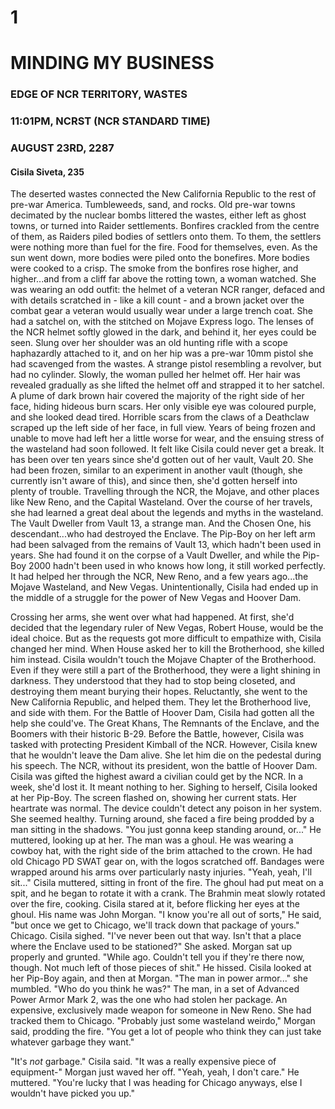 # 1 
# MINDING MY BUSINESS
### EDGE OF NCR TERRITORY, WASTES
### 11:01PM, NCRST (NCR STANDARD TIME)
### AUGUST 23RD, 2287
#### Cisila Siveta, 235

The deserted wastes connected the New California Republic to the rest of pre-war America. Tumbleweeds, sand, and rocks. Old pre-war towns decimated by the nuclear bombs littered the wastes, either left as ghost towns, or turned into Raider settlements. Bonfires crackled from the centre of them, as Raiders piled bodies of settlers onto them. To them, the settlers were nothing more than fuel for the fire. Food for themselves, even. As the sun went down, more bodies were piled onto the bonefires. More bodies were cooked to a crisp. The smoke from the bonfires rose higher, and higher...and from a cliff far above the rotting town, a woman watched. She was wearing an odd outfit: the helmet of a veteran NCR ranger, defaced and with details scratched in - like a kill count - and a brown jacket over the combat gear a veteran would usually wear under a large trench coat. She had a satchel on, with the stitched on Mojave Express logo. The lenses of the NCR helmet softly glowed in the dark, and behind it, her eyes could be seen. Slung over her shoulder was an old hunting rifle with a scope haphazardly attached to it, and on her hip was a pre-war 10mm pistol she had scavenged from the wastes. A strange pistol resembling a revolver, but had no cylinder. Slowly, the woman pulled her helmet off. Her hair was revealed gradually as she lifted the helmet off and strapped it to her satchel. A plume of dark brown hair covered the majority of the right side of her face, hiding hideous burn scars. Her only visible eye was coloured purple, and she looked dead tired. Horrible scars from the claws of a Deathclaw scraped up the left side of her face, in full view. Years of being frozen and unable to move had left her a little worse for wear, and the ensuing stress of the wasteland had soon followed. It felt like Cisila could never get a break. It has been over ten years since she'd gotten out of her vault, Vault 20. She had been frozen, similar to an experiment in another vault (though, she currently isn't aware of this), and since then, she'd gotten herself into plenty of trouble. Travelling through the NCR, the Mojave, and other places like New Reno, and the Capital Wasteland. Over the course of her travels, she had learned a great deal about the legends and myths in the wasteland. The Vault Dweller from Vault 13, a strange man. And the Chosen One, his descendant...who had destroyed the Enclave. The Pip-Boy on her left arm had been salvaged from the remains of Vault 13, which hadn't been used in years. She had found it on the corpse of a Vault Dweller, and while the Pip-Boy 2000 hadn't been used in who knows how long, it still worked perfectly. It had helped her through the NCR, New Reno, and a few years ago...the Mojave Wasteland, and New Vegas. Unintentionally, Cisila had ended up in the middle of a struggle for the power of New Vegas and Hoover Dam.

Crossing her arms, she went over what had happened. At first, she'd decided that the legendary ruler of New Vegas, Robert House, would be the ideal choice. But as the requests got more difficult to empathize with, Cisila changed her mind. When House asked her to kill the Brotherhood, she killed him instead. Cisila wouldn't touch the Mojave Chapter of the Brotherhood. Even if they were still a part of the Brotherhood, they were a light shining in darkness. They understood that they had to stop being closeted, and destroying them meant burying their hopes. Reluctantly, she went to the New California Republic, and helped them. They let the Brotherhood live, and side with them. For the Battle of Hoover Dam, Cisila had gotten all the help she could've. The Great Khans, The Remnants of the Enclave, and the Boomers with their historic B-29. Before the Battle, however, Cisila was tasked with protecting President Kimball of the NCR. However, Cisila knew that he wouldn't leave the Dam alive. She let him die on the pedestal during his speech. The NCR, without its president, won the battle of Hoover Dam. Cisila was gifted the highest award a civilian could get by the NCR. In a week, she'd lost it. It meant nothing to her. Sighing to herself, Cisila looked at her Pip-Boy. The screen flashed on, showing her current stats. Her heartrate was normal. The device couldn't detect any poison in her system. She seemed healthy. Turning around, she faced a fire being prodded by a man sitting in the shadows. "You just gonna keep standing around, or..." He muttered, looking up at her. The man was a ghoul. He was wearing a cowboy hat, with the right side of the brim attached to the crown. He had old Chicago PD SWAT gear on, with the logos scratched off. Bandages were wrapped around his arms over particularly nasty injuries. "Yeah, yeah, I'll sit..." Cisila muttered, sitting in front of the fire. The ghoul had put meat on a spit, and he began to rotate it with a crank. The Brahmin meat slowly rotated over the fire, cooking. Cisila stared at it, before flicking her eyes at the ghoul. His name was John Morgan. "I know you're all out of sorts," He said, "but once we get to Chicago, we'll track down that package of yours." Chicago. Cisila sighed. "I've never been out that way. Isn't that a place where the Enclave used to be stationed?" She asked. Morgan sat up properly and grunted. "While ago. Couldn't tell you if they're there now, though. Not much left of those pieces of shit." He hissed. Cisila looked at her Pip-Boy again, and then at Morgan. "The man in power armor..." she mumbled. "Who do you think he was?" The man, in a set of Advanced Power Armor Mark 2, was the one who had stolen her package. An expensive, exclusively made weapon for someone in New Reno. She had tracked them to Chicago. "Probably just some wasteland weirdo," Morgan said, prodding the fire. "You get a lot of people who think they can just take whatever garbage they want."

"It's *not* garbage." Cisila said. "It was a really expensive piece of equipment-" Morgan just waved her off. "Yeah, yeah, I don't care." He muttered. "You're lucky that I was heading for Chicago anyways, else I wouldn't have picked you up." 
